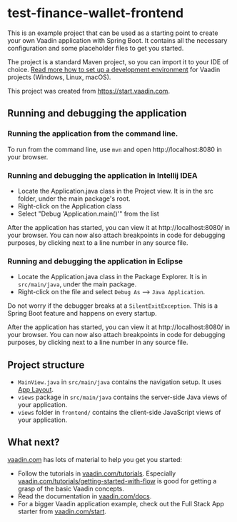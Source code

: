 # test-finance-wallet-frontend

This is an example project that can be used as a starting point to create your own Vaadin application with Spring Boot.
It contains all the necessary configuration and some placeholder files to get you started.

The project is a standard Maven project, so you can import it to your IDE of choice. [Read more how to set up a development environment](https://vaadin.com/docs/v14/flow/installing/installing-overview.html) for Vaadin projects (Windows, Linux, macOS). 

This project was created from https://start.vaadin.com.

## Running and debugging the application

### Running the application from the command line.
To run from the command line, use `mvn` and open http://localhost:8080 in your browser.

### Running and debugging the application in Intellij IDEA
- Locate the Application.java class in the Project view. It is in the src folder, under the main package's root.
- Right-click on the Application class
- Select "Debug 'Application.main()'" from the list

After the application has started, you can view it at http://localhost:8080/ in your browser. 
You can now also attach breakpoints in code for debugging purposes, by clicking next to a line number in any source file.

### Running and debugging the application in Eclipse
- Locate the Application.java class in the Package Explorer. It is in `src/main/java`, under the main package.
- Right-click on the file and select `Debug As` --> `Java Application`.

Do not worry if the debugger breaks at a `SilentExitException`. This is a Spring Boot feature and happens on every startup.

After the application has started, you can view it at http://localhost:8080/ in your browser.
You can now also attach breakpoints in code for debugging purposes, by clicking next to a line number in any source file.
## Project structure

- `MainView.java` in `src/main/java` contains the navigation setup. It uses [App Layout](https://vaadin.com/components/vaadin-app-layout).
- `views` package in `src/main/java` contains the server-side Java views of your application.
- `views` folder in `frontend/` contains the client-side JavaScript views of your application.

## What next?

[vaadin.com](https://vaadin.com) has lots of material to help you get you started:

- Follow the tutorials in [vaadin.com/tutorials](https://vaadin.com/tutorials). Especially [vaadin.com/tutorials/getting-started-with-flow](https://vaadin.com/tutorials/getting-started-with-flow) is good for getting a grasp of the basic Vaadin concepts.
- Read the documentation in [vaadin.com/docs](https://vaadin.com/docs).
- For a bigger Vaadin application example, check out the Full Stack App starter from [vaadin.com/start](https://vaadin.com/start).
